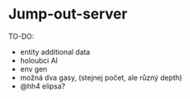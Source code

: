 # Jump-out-server  

TO-DO:
- entity additional data  
- holoubci AI  
- env gen  
- možná dva gasy, (stejnej počet, ale různý depth)
- @hh4 elipsa?
